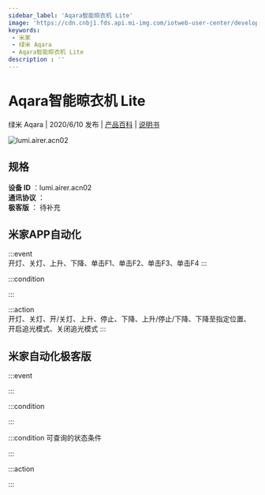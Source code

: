 ```yaml
---
sidebar_label: 'Aqara智能晾衣机 Lite'
image: 'https://cdn.cnbj1.fds.api.mi-img.com/iotweb-user-center/developer_1678871067606e6gu8VP9.png?GalaxyAccessKeyId=AKVGLQWBOVIRQ3XLEW&Expires=9223372036854775807&Signature=RI+h0cKJcG8p9rTJTNoOpnayXX0='
keywords: 
 - 米家
 - 绿米 Aqara
 - Aqara智能晾衣机 Lite
description : ''
---
```

# Aqara智能晾衣机 Lite

绿米 Aqara | 2020/6/10 发布 | [产品百科](https://home.mi.com/webapp/content/baike/product/index.html?model=lumi.airer.acn02/) | [说明书](https://home.mi.com/views/introduction.html?model=lumi.airer.acn02&region=cn)

![lumi.airer.acn02](https://cdn.cnbj1.fds.api.mi-img.com/iotweb-user-center/developer_1678871067606e6gu8VP9.png?GalaxyAccessKeyId=AKVGLQWBOVIRQ3XLEW&Expires=9223372036854775807&Signature=RI+h0cKJcG8p9rTJTNoOpnayXX0=)

## 规格  
> 
**设备 ID** ：lumi.airer.acn02  
**通讯协议** ：  
**极客版**  ： 待补充 


## 米家APP自动化  

:::event  
开灯、关灯、上升、下降、单击F1、单击F2、单击F3、单击F4
:::

:::condition  

:::

:::action   
开灯、关灯、开/关灯、上升、停止、下降、上升/停止/下降、下降至指定位置、开启追光模式、关闭追光模式
:::

## 米家自动化极客版  

:::event  

:::

:::condition  

:::

:::condition 可查询的状态条件  

:::

:::action  

:::

        
